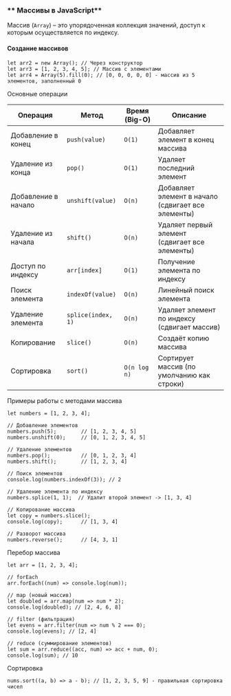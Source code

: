 ### ** Массивы в JavaScript**

Массив (`Array`) – это упорядоченная коллекция значений, доступ к которым осуществляется по индексу.

#### **Создание массивов**

```let
let arr2 = new Array(); // Через конструктор
let arr3 = [1, 2, 3, 4, 5]; // Массив с элементами
let arr4 = Array(5).fill(0); // [0, 0, 0, 0, 0] - массив из 5 элементов, заполненный 0

```

Основные операции



| Операция                     | Метод         | Время (Big-O) | Описание                                                                             |
| ------------------------------------ | ------------------ | ------------------ | -------------------------------------------------------------------------------------------- |
| Добавление в конец   | `push(value)`      | `O(1)`             | Добавляет элемент в конец массива                               |
| Удаление из конца     | `pop()`            | `O(1)`             | Удаляет последний элемент                                             |
| Добавление в начало | `unshift(value)`   | `O(n)`             | Добавляет элемент в начало (сдвигает все элементы) |
| Удаление из начала   | `shift()`          | `O(n)`             | Удаляет первый элемент (сдвигает все элементы)        |
| Доступ по индексу     | `arr[index]`       | `O(1)`             | Получение элемента по индексу                                      |
| Поиск элемента          | `indexOf(value)`   | `O(n)`             | Линейный поиск элемента                                                 |
| Удаление элемента    | `splice(index, 1)` | `O(n)`             | Удаляет элемент по индексу (сдвигает массив)            |
| Копирование               | `slice()`          | `O(n)`             | Создаёт копию массива                                                     |
| Сортировка                 | `sort()`           | `O(n log n)`       | Сортирует массив (по умолчанию как строки)                |



Примеры работы с методами массива

```
let numbers = [1, 2, 3, 4];

// Добавление элементов
numbers.push(5);        // [1, 2, 3, 4, 5]
numbers.unshift(0);     // [0, 1, 2, 3, 4, 5]

// Удаление элементов
numbers.pop();          // [0, 1, 2, 3, 4]
numbers.shift();        // [1, 2, 3, 4]

// Поиск элементов
console.log(numbers.indexOf(3)); // 2

// Удаление элемента по индексу
numbers.splice(1, 1);  // Удалит второй элемент -> [1, 3, 4]

// Копирование массива
let copy = numbers.slice();
console.log(copy);      // [1, 3, 4]

// Разворот массива
numbers.reverse();      // [4, 3, 1]

```

Перебор массива

```
let arr = [1, 2, 3, 4];

// forEach
arr.forEach((num) => console.log(num));

// map (новый массив)
let doubled = arr.map(num => num * 2);
console.log(doubled); // [2, 4, 6, 8]

// filter (фильтрация)
let evens = arr.filter(num => num % 2 === 0);
console.log(evens); // [2, 4]

// reduce (суммирование элементов)
let sum = arr.reduce((acc, num) => acc + num, 0);
console.log(sum); // 10

```

Сортировка

```let
nums.sort((a, b) => a - b); // [1, 2, 3, 5, 9] - правильная сортировка чисел

```
